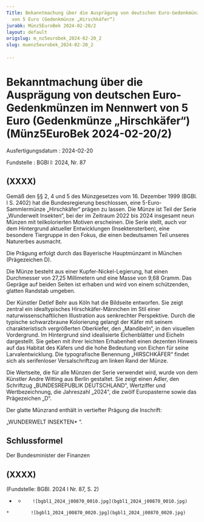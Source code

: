 ```yaml
---
Title: Bekanntmachung über die Ausprägung von deutschen Euro-Gedenkmünzen im Nennwert
  von 5 Euro (Gedenkmünze „Hirschkäfer“)
jurabk: Münz5EuroBek 2024-02-20/2
layout: default
origslug: m_nz5eurobek_2024-02-20_2
slug: muenz5eurobek_2024-02-20_2

---
```


# Bekanntmachung über die Ausprägung von deutschen Euro-Gedenkmünzen im Nennwert von 5 Euro (Gedenkmünze „Hirschkäfer“) (Münz5EuroBek 2024-02-20/2)

Ausfertigungsdatum
:   2024-02-20

Fundstelle
:   BGBl I: 2024, Nr. 87


## (XXXX)

Gemäß den §§ 2, 4 und 5 des Münzgesetzes vom 16. Dezember 1999 (BGBl.
I S. 2402) hat die Bundesregierung beschlossen, eine 5-Euro-
Sammlermünze „Hirschkäfer“ prägen zu lassen. Die Münze ist Teil der
Serie „Wunderwelt Insekten“, bei der im Zeitraum 2022 bis 2024
insgesamt neun Münzen mit teilkolorierten Motiven erscheinen. Die
Serie stellt, auch vor dem Hintergrund aktueller Entwicklungen
(Insektensterben), eine besondere Tiergruppe in den Fokus, die einen
bedeutsamen Teil unseres Naturerbes ausmacht.

Die Prägung erfolgt durch das Bayerische Hauptmünzamt in München
(Prägezeichen D).

Die Münze besteht aus einer Kupfer-Nickel-Legierung, hat einen
Durchmesser von 27,25 Millimetern und eine Masse von 9,68 Gramm. Das
Gepräge auf beiden Seiten ist erhaben und wird von einem schützenden,
glatten Randstab umgeben.

Der Künstler Detlef Behr aus Köln hat die Bildseite entworfen. Sie
zeigt zentral ein idealtypisches Hirschkäfer-Männchen im Stil einer
naturwissenschaftlichen Illustration aus senkrechter Perspektive.
Durch die typische schwarzbraune Kolorierung gelangt der Käfer mit
seinem charakteristisch vergrößerten Oberkiefer, den „Mandibeln“, in
den visuellen Vordergrund. Im Hintergrund sind idealisierte
Eichenblätter und Eicheln dargestellt. Sie geben mit ihrer leichten
Erhabenheit einen dezenten Hinweis auf das Habitat des Käfers und die
hohe Bedeutung von Eichen für seine Larvalentwicklung. Die
typografische Benennung „HIRSCHKÄFER“ findet sich als serifenloser
Versalschriftzug am linken Rand der Münze.

Die Wertseite, die für alle Münzen der Serie verwendet wird, wurde von
dem Künstler Andre Witting aus Berlin gestaltet. Sie zeigt einen
Adler, den Schriftzug „BUNDESREPUBLIK DEUTSCHLAND“, Wertziffer und
Wertbezeichnung, die Jahreszahl „2024“, die zwölf Europasterne sowie
das Prägezeichen „D“.

Der glatte Münzrand enthält in vertiefter Prägung die Inschrift:

„WUNDERWELT INSEKTEN*             “.


## Schlussformel

Der Bundesminister der Finanzen


## (XXXX)

(Fundstelle: BGBl. 2024 I Nr. 87, S. 2)



*    *        ![bgbl1_2024_j00870_0010.jpg](bgbl1_2024_j00870_0010.jpg)
    *        ![bgbl1_2024_j00870_0020.jpg](bgbl1_2024_j00870_0020.jpg)



